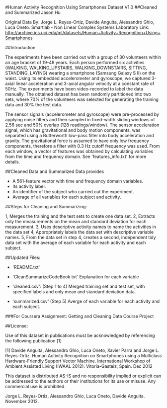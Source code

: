 #Human Activity Recognition Using Smartphones Dataset V1.0
##Cleaned and Summarized
Jason Hu

Original Data By:
Jorge L. Reyes-Ortiz, Davide Anguita, Alessandro Ghio, Luca Oneto.
Smartlab - Non Linear Complex Systems Laboratory
Link: http://archive.ics.uci.edu/ml/datasets/Human+Activity+Recognition+Using+Smartphones

##Introduction

The experiments have been carried out with a group of 30 volunteers within an age bracket of 19-48 years. Each person performed six activities (WALKING, WALKING_UPSTAIRS, WALKING_DOWNSTAIRS, SITTING, STANDING, LAYING) wearing a smartphone (Samsung Galaxy S II) on the waist. Using its embedded accelerometer and gyroscope, we captured 3-axial linear acceleration and 3-axial angular velocity at a constant rate of 50Hz. The experiments have been video-recorded to label the data manually. The obtained dataset has been randomly partitioned into two sets, where 70% of the volunteers was selected for generating the training data and 30% the test data. 

The sensor signals (accelerometer and gyroscope) were pre-processed by applying noise filters and then sampled in fixed-width sliding windows of 2.56 sec and 50% overlap (128 readings/window). The sensor acceleration signal, which has gravitational and body motion components, was separated using a Butterworth low-pass filter into body acceleration and gravity. The gravitational force is assumed to have only low frequency components, therefore a filter with 0.3 Hz cutoff frequency was used. From each window, a vector of features was obtained by calculating variables from the time and frequency domain. See 'features_info.txt' for more details. 

##Cleaned Data and Summarized Data provides
- A 561-feature vector with time and frequency domain variables. 
- Its activity label. 
- An identifier of the subject who carried out the experiment.
- Average of all variables for each subject and activity. 

##Steps for Cleaning and Summarizing:

1, Merges the training and the test sets to create one data set.
2, Extracts only the measurements on the mean and standard deviation for each measurement.
3, Uses descriptive activity names to name the activities in the data set
4, Appropriately labels the data set with descriptive variable names.
5, From the data set in step 4, creates a second, independent tidy data set with the average     of each variable for each activity and each subject.


##Updated Files:


- 'README.txt'

- 'CleanSummarizeCodeBook.txt' Explanation for each variable

- 'cleaned.csv': (Step 1 to 4) Merged training set and test set, with specified labels and only mean and standard deviation data.

- 'summarized.csv' (Step 5) Averge of each variable for each activity and each subject.


###For Coursera Assignment: Getting and Cleaning Data Course Project


##License:

Use of this dataset in publications must be acknowledged by referencing the following publication [1] 

[1] Davide Anguita, Alessandro Ghio, Luca Oneto, Xavier Parra and Jorge L. Reyes-Ortiz. Human Activity Recognition on Smartphones using a Multiclass Hardware-Friendly Support Vector Machine. International Workshop of Ambient Assisted Living (IWAAL 2012). Vitoria-Gasteiz, Spain. Dec 2012

This dataset is distributed AS-IS and no responsibility implied or explicit can be addressed to the authors or their institutions for its use or misuse. Any commercial use is prohibited.

Jorge L. Reyes-Ortiz, Alessandro Ghio, Luca Oneto, Davide Anguita. November 2012.